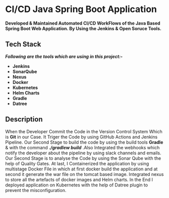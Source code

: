 # **CI/CD Java Spring Boot Application**

**Developed & Maintained Automated CI/CD WorkFlows of the Java Based Spring Boot Web Application. By Using the Jenkins & Open Soruce Tools.** 

## **Tech Stack**
***Following are the tools which are using in this project:-***

- **Jenkins**
- **SonarQube** 
- **Nexus**
- **Docker**
- **Kubernetes**
- **Helm Charts**
- **Gradle**
- **Datree**

## **Description**
When the Developer Commit the Code in the Version Control System Which is **Git** in our Case.
It Triger the Code by using GitHub Actions and Jenkins Pipeline. Our Second Stage to build the code by using the build tools **Gradle** & with the command ***./gradlew build*** .Also Integrated the webhooks which notify the developer about the
pipeline by using slack channels and emails. Our Second Stage is to analyse the Code by using 
the Sonar Qube with the help of Quality Gates. At last, I Containerized the application by using multistage Docker File in which at first docker build the application and at second it generate the war file on the tomcat based image. Integrated nexus to store all the artefacts of docker images and Helm charts. In the End I deployed application on Kubernetes with the help of Datree plugin to prevent the misconfiguration.
